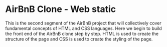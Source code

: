 # AirBnB Clone - Web static
This is the second segment of the AirBnB project that will collectively cover fundamental concepts of HTML and CSS languages. Here we begin to build the front end of the AirBnB clone step by step. HTML is used to create the structure of the page and CSS is used to create the styling of the page.
